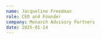 ```yaml
---
name: Jacqueline Freedman
role: CEO and Founder
company: Monarch Advisory Partners
date: 2025-01-14
---
```


